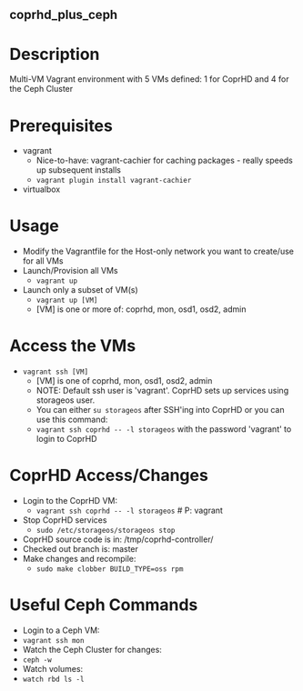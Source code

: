 coprhd_plus_ceph
---------------

# Description 
Multi-VM Vagrant environment with 5 VMs defined: 1 for CoprHD and 4 for the Ceph Cluster

# Prerequisites
* vagrant
  * Nice-to-have: vagrant-cachier for caching packages - really speeds up subsequent installs
  * `vagrant plugin install vagrant-cachier`
* virtualbox

# Usage
* Modify the Vagrantfile for the Host-only network you want to create/use for all VMs
* Launch/Provision all VMs
  * `vagrant up`
* Launch only a subset of VM(s)
  * `vagrant up [VM]`
  * [VM] is one or more of: coprhd, mon, osd1, osd2, admin

# Access the VMs
* `vagrant ssh [VM]`
  * [VM] is one of coprhd, mon, osd1, osd2, admin
  * NOTE: Default ssh user is 'vagrant'.  CoprHD sets up services using storageos user.
  * You can either `su storageos` after SSH'ing into CoprHD or you can use this command:
  * `vagrant ssh coprhd -- -l storageos` with the password 'vagrant' to login to CoprHD

# CoprHD Access/Changes
* Login to the CoprHD VM:
  * `vagrant ssh coprhd -- -l storageos`  # P: vagrant
* Stop CoprHD services
  * `sudo /etc/storageos/storageos stop`
* CoprHD source code is in: /tmp/coprhd-controller/
* Checked out branch is: master
* Make changes and recompile:
  * `sudo make clobber BUILD_TYPE=oss rpm`

# Useful Ceph Commands
* Login to a Ceph VM:
* `vagrant ssh mon`
* Watch the Ceph Cluster for changes:
* `ceph -w`
* Watch volumes:
* `watch rbd ls -l`

